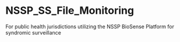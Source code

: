 # NSSP_SS_File_Monitoring
For public health jurisdictions utilizing the NSSP BioSense Platform for syndromic surveillance
